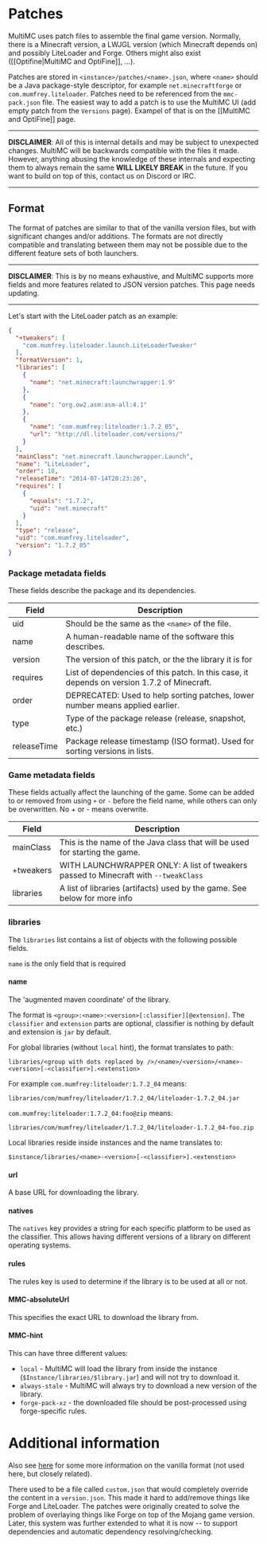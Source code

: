 # Patches 
MultiMC uses patch files to assemble the final game version. Normally, there is a Minecraft version, a LWJGL version (which Minecraft depends on) and possibly LiteLoader and Forge. Others might also exist ([[Optifine|MultiMC and OptiFine]], ...).

Patches are stored in `<instance>/patches/<name>.json`, where `<name>` should be a Java package-style descriptor, for example `net.minecraftforge` or `com.mumfrey.liteloader`. Patches need to be referenced from the `mmc-pack.json` file. The easiest way to add a patch is to use the MultiMC UI (add empty patch from the `Versions` page). Exampel of that is on the [[MultiMC and OptiFine]] page.

-----

**DISCLAIMER**: All of this is internal details and may be subject to unexpected changes. MultiMC will be backwards compatible with the files it made. However, anything abusing the knowledge of these internals and expecting them to always remain the same **WILL LIKELY BREAK** in the future. If you want to build on top of this, contact us on Discord or IRC.

-----

## Format

The format of patches are similar to that of the vanilla version files, but with significant changes and/or additions. The formats are not directly compatible and translating between them may not be possible due to the different feature sets of both launchers.

-----

**DISCLAIMER**: This is by no means exhaustive, and MultiMC supports more fields and more features related to JSON version patches. This page needs updating.

-----

Let's start with the LiteLoader patch as an example:

```json
{
  "+tweakers": [
    "com.mumfrey.liteloader.launch.LiteLoaderTweaker"
  ],
  "formatVersion": 1,
  "libraries": [
    {
      "name": "net.minecraft:launchwrapper:1.9"
    },
    {
      "name": "org.ow2.asm:asm-all:4.1"
    },
    {
      "name": "com.mumfrey:liteloader:1.7.2_05",
      "url": "http://dl.liteloader.com/versions/"
    }
  ],
  "mainClass": "net.minecraft.launchwrapper.Launch",
  "name": "LiteLoader",
  "order": 10,
  "releaseTime": "2014-07-14T20:23:26",
  "requires": [
    {
      "equals": "1.7.2",
      "uid": "net.minecraft"
    }
  ],
  "type": "release",
  "uid": "com.mumfrey.liteloader",
  "version": "1.7.2_05"
}
```
### Package metadata fields

These fields describe the package and its dependencies.

| Field | Description |
| --- | --- |
| uid | Should be the same as the `<name>` of the file. |
| name | A human-readable name of the software this describes. |
| version | The version of this patch, or the the library it is for |
| requires | List of dependencies of this patch. In this case, it depends on version 1.7.2 of Minecraft. | 
| order | DEPRECATED: Used to help sorting patches, lower number means applied earlier. |
| type | Type of the package release (release, snapshot, etc.) |
| releaseTime | Package release timestamp (ISO format). Used for sorting versions in lists. |

### Game metadata fields

These fields actually affect the launching of the game. Some can be added to or removed from using `+` or `-` before the field name, while others can only be overwritten. No + or - means overwrite.

| Field | Description |
| --- | --- |
| mainClass | This is the name of the Java class that will be used for starting the game. |
| +tweakers | WITH LAUNCHWRAPPER ONLY: A list of tweakers passed to Minecraft with `--tweakClass` |
| libraries | A list of libraries (artifacts) used by the game. See below for more info |

### libraries

The `libraries` list contains a list of objects with the following possible fields.

`name` is the only field that is required

#### name

The 'augmented maven coordinate' of the library.

The format is `<group>:<name>:<version>[:classifier][@extension]`.
The `classifier` and `extension` parts are optional, classifier is nothing by default and extension is `jar` by default.

For global libraries (without `local` hint), the format translates to path:
```
libraries/<group with dots replaced by />/<name>/<version>/<name>-<version>[-<classifier>].<extenstion>
```

For example `com.mumfrey:liteloader:1.7.2_04` means:
```
libraries/com/mumfrey/liteloader/1.7.2_04/liteloader-1.7.2_04.jar
```

`com.mumfrey:liteloader:1.7.2_04:foo@zip` means:
```
libraries/com/mumfrey/liteloader/1.7.2_04/liteloader-1.7.2_04-foo.zip
```

Local libraries reside inside instances and the name translates to:
```
$instance/libraries/<name>-<version>[-<classifier>].<extenstion>
```

#### url

A base URL for downloading the library.

#### natives

The `natives` key provides a string for each specific platform to be used as the classifier. This allows having different versions of a library on different operating systems.

#### rules

The rules key is used to determine if the library is to be used at all or not.

#### MMC-absoluteUrl

This specifies the exact URL to download the library from.

#### MMC-hint

This can have three different values:
* `local` - MultiMC will load the library from inside the instance (`$Instance/libraries/$library.jar`) and will not try to download it.
* `always-stale` - MultiMC will always try to download a new version of the library.
* `forge-pack-xz` - the downloaded file should be post-processed using forge-specific rules.

# Additional information
Also see [here](http://wiki.vg/Game_Files) for some more information on the vanilla format (not used here, but closely related).

There used to be a file called `custom.json` that would completely override the content in a `version.json`. This made it hard to add/remove things like Forge and LiteLoader. The patches were originally created to solve the problem of overlaying things like Forge on top of the Mojang game version. Later, this system was further extended to what it is now -- to support dependencies and automatic dependency resolving/checking.

